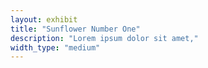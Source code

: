 ```yaml
---
layout: exhibit
title: "Sunflower Number One"
description: "Lorem ipsum dolor sit amet,"
width_type: "medium"
---
```

